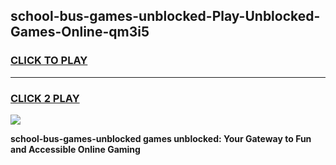 
## school-bus-games-unblocked-Play-Unblocked-Games-Online-qm3i5
<h3>
<a href="https://premium76.site?title=school-bus-games-unblocked&ref=24A">CLICK TO PLAY</a></h3>
<hr>

<h3>
<a href="https://premium76.site?title=school-bus-games-unblocked&ref=24A">CLICK 2 PLAY</a>
  
</h3>

<a href="https://premium76.site?title=school-bus-games-unblocked&ref=24A"><img src="https://clearcache.store/games.png"></a>


**school-bus-games-unblocked games unblocked: Your Gateway to Fun and Accessible Online Gaming**
